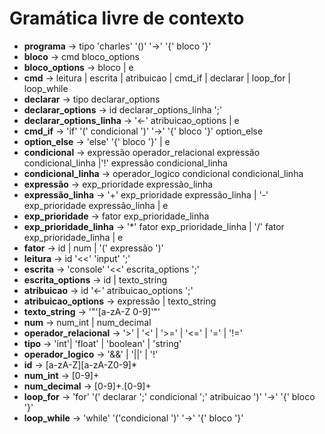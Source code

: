 # Gramática livre de contexto

- **programa** -> tipo 'charles' '()' '->' '{' bloco '}'
- **bloco** -> cmd bloco_options
- **bloco_options** -> bloco | e
- **cmd** -> leitura | escrita | atribuicao | cmd_if | declarar | loop_for | loop_while
- **declarar** -> tipo declarar_options
- **declarar_options** -> id declarar_options_linha ';'
- **declarar_options_linha** -> '<-' atribuicao_options | e
- **cmd_if** -> 'if' '(' condicional ')' '->' '{' bloco '}' option_else
- **option_else** -> 'else' '{' bloco '}' | e
- **condicional** -> expressão operador_relacional expressão condicional_linha |'!' expressão condicional_linha
- **condicional_linha** -> operador_logico condicional condicional_linha
- **expressão** -> exp_prioridade expressão_linha
- **expressão_linha** -> '+' exp_prioridade expressão_linha | '-' exp_prioridade expressão_linha | e
- **exp_prioridade** -> fator exp_prioridade_linha
- **exp_prioridade_linha** -> '\*' fator exp_prioridade_linha | '/' fator exp_prioridade_linha | e
- **fator** -> id | num | '(' expressão ')'
- **leitura** -> id '<<' 'input' ';'
- **escrita** -> 'console' '<<' escrita_options ';'
- **escrita_options** -> id | texto_string
- **atribuicao** -> id '<-' atribuicao_options ';'
- **atribuicao_options** -> expressão | texto_string
- **texto_string** -> '"'[a-zA-Z 0-9]'"'
- **num** -> num_int | num_decimal
- **operador_relacional** -> '>' | '<' | '>=' | '<=' | '=' | '!='
- **tipo** -> 'int'| 'float' | 'boolean' | 'string'
- **operador_logico** -> '&&' | '||' | '!'
- **id** -> [a-zA-Z][a-zA-Z0-9]\*
- **num_int** -> [0-9]+
- **num_decimal** -> [0-9]+.[0-9]+
- **loop_for** -> 'for' '(' declarar ';' condicional ';' atribuicao ')' '->' '{' bloco '}'
- **loop_while** -> 'while' '('condicional ')' '->' '{' bloco '}'
